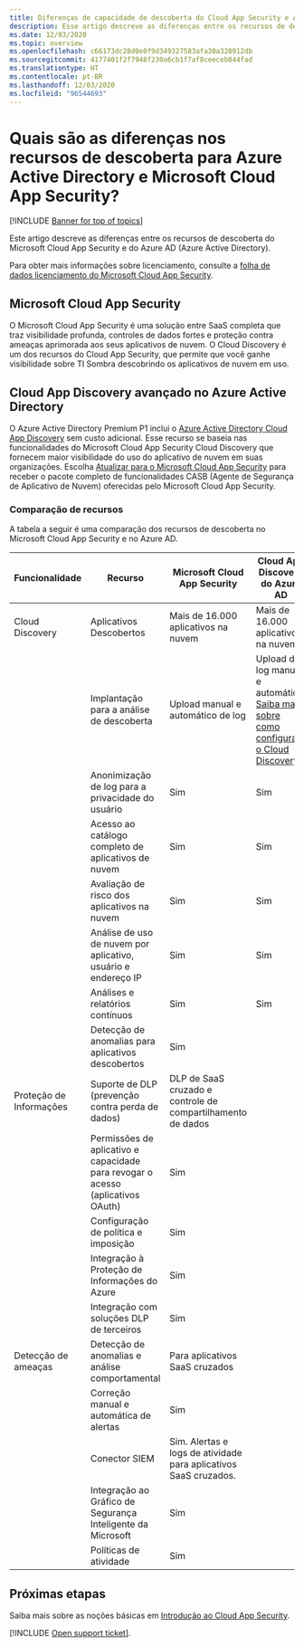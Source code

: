 ```yaml
---
title: Diferenças de capacidade de descoberta do Cloud App Security e Azure AD
description: Esse artigo descreve as diferenças entre os recursos de descoberta no Microsoft Cloud App Security e no Azure AD.
ms.date: 12/03/2020
ms.topic: overview
ms.openlocfilehash: c66173dc28d0e0f9d349327583afa30a328912db
ms.sourcegitcommit: 4177401f2f7948f230a6cb1f7af8ceeceb844fad
ms.translationtype: HT
ms.contentlocale: pt-BR
ms.lasthandoff: 12/03/2020
ms.locfileid: "96544693"
---
```

# <a name="what-are-the-differences-in-discovery-capabilities-for-azure-active-directory-and-microsoft-cloud-app-security"></a>Quais são as diferenças nos recursos de descoberta para Azure Active Directory e Microsoft Cloud App Security?

[!INCLUDE [Banner for top of topics](includes/banner.md)]

Este artigo descreve as diferenças entre os recursos de descoberta do Microsoft Cloud App Security e do Azure AD (Azure Active Directory).

Para obter mais informações sobre licenciamento, consulte a [folha de dados licenciamento do Microsoft Cloud App Security](https://aka.ms/mcaslicensing).

## <a name="microsoft-cloud-app-security"></a>Microsoft Cloud App Security

O Microsoft Cloud App Security é uma solução entre SaaS completa que traz visibilidade profunda, controles de dados fortes e proteção contra ameaças aprimorada aos seus aplicativos de nuvem. O Cloud Discovery é um dos recursos do Cloud App Security, que permite que você ganhe visibilidade sobre TI Sombra descobrindo os aplicativos de nuvem em uso.

## <a name="enhanced-cloud-app-discovery-in-azure-active-directory"></a>Cloud App Discovery avançado no Azure Active Directory

O Azure Active Directory Premium P1 inclui o [Azure Active Directory Cloud App Discovery](./set-up-cloud-discovery.md) sem custo adicional. Esse recurso se baseia nas funcionalidades do Microsoft Cloud App Security Cloud Discovery que fornecem maior visibilidade do uso do aplicativo de nuvem em suas organizações. Escolha [Atualizar para o Microsoft Cloud App Security](https://www.microsoft.com/cloud-platform/cloud-app-security) para receber o pacote completo de funcionalidades CASB (Agente de Segurança de Aplicativo de Nuvem) oferecidas pelo Microsoft Cloud App Security.

### <a name="feature-comparison"></a>Comparação de recursos

A tabela a seguir é uma comparação dos recursos de descoberta no Microsoft Cloud App Security e no Azure AD.

|Funcionalidade|Recurso|Microsoft Cloud App Security|Cloud App Discovery do Azure AD|
|----|----|----|----|
|Cloud Discovery|Aplicativos Descobertos|Mais de 16.000 aplicativos na nuvem|Mais de 16.000 aplicativos na nuvem|
||Implantação para a análise de descoberta|Upload manual e automático de log|Upload de log manual e automático. [Saiba mais sobre como configurar o Cloud Discovery](set-up-cloud-discovery.md)|
||Anonimização de log para a privacidade do usuário|Sim|Sim|
||Acesso ao catálogo completo de aplicativos de nuvem|Sim|Sim|
||Avaliação de risco dos aplicativos na nuvem|Sim|Sim|
||Análise de uso de nuvem por aplicativo, usuário e endereço IP|Sim|Sim|
||Análises e relatórios contínuos|Sim|Sim|
||Detecção de anomalias para aplicativos descobertos|Sim||
|Proteção de Informações|Suporte de DLP (prevenção contra perda de dados)|DLP de SaaS cruzado e controle de compartilhamento de dados||
||Permissões de aplicativo e capacidade para revogar o acesso (aplicativos OAuth)|Sim||
||Configuração de política e imposição|Sim||
||Integração à Proteção de Informações do Azure |Sim||
||Integração com soluções DLP de terceiros|Sim||
|Detecção de ameaças|Detecção de anomalias e análise comportamental|Para aplicativos SaaS cruzados||
||Correção manual e automática de alertas|Sim||
||Conector SIEM|Sim. Alertas e logs de atividade para aplicativos SaaS cruzados.||
||Integração ao Gráfico de Segurança Inteligente da Microsoft|Sim||
||Políticas de atividade|Sim||

## <a name="next-steps"></a>Próximas etapas

Saiba mais sobre as noções básicas em [Introdução ao Cloud App Security](getting-started-with-cloud-app-security.md).

[!INCLUDE [Open support ticket](includes/support.md)].